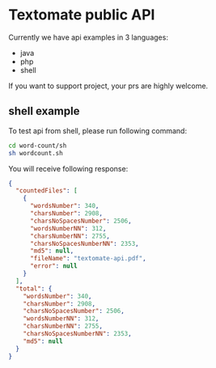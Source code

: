 # Textomate public API

Currently we have api examples in 3 languages: 
 - java
 - php 
 - shell

If you want to support project, your prs are highly welcome.

## shell example

To test api from shell, please run following command:

```bash
cd word-count/sh
sh wordcount.sh
```

You will receive following response:

```json
{
  "countedFiles": [
    {
      "wordsNumber": 340,
      "charsNumber": 2908,
      "charsNoSpacesNumber": 2506,
      "wordsNumberNN": 312,
      "charsNumberNN": 2755,
      "charsNoSpacesNumberNN": 2353,
      "md5": null,
      "fileName": "textomate-api.pdf",
      "error": null
    }
  ],
  "total": {
    "wordsNumber": 340,
    "charsNumber": 2908,
    "charsNoSpacesNumber": 2506,
    "wordsNumberNN": 312,
    "charsNumberNN": 2755,
    "charsNoSpacesNumberNN": 2353,
    "md5": null
  }
}
```